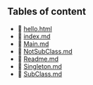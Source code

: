 ## Tables of content
- 🤣 [hello.html](./hello.html)
- 🤣 [index.md](./index.md)
- 🤣 [Main.md](./Main.md)
- 🤣 [NotSubClass.md](./NotSubClass.md)
- 🤣 [Readme.md](./Readme.md)
- 🤣 [Singleton.md](./Singleton.md)
- 🤣 [SubClass.md](./SubClass.md)

